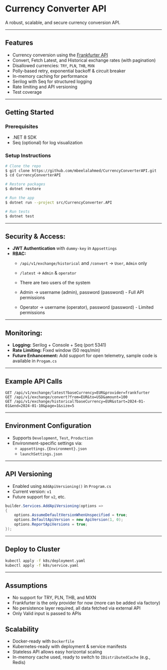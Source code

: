 ﻿# Currency Converter API
A robust, scalable, and secure currency conversion API.

---

## Features

- Currency conversion using the [Frankfurter API](https://www.frankfurter.app/)
- Convert, Fetch Latest, and Historical exchange rates (with pagination)
- Disallowed currencies: `TRY`, `PLN`, `THB`, `MXN`
- Polly-based retry, exponential backoff & circuit breaker
- In-memory caching for performance
- Serilog with Seq for structured logging
- Rate limiting and API versioning
- Test coverage

---

## Getting Started

### Prerequisites
- .NET 8 SDK
- Seq (optional) for log visualization

### Setup Instructions
```bash
# Clone the repo
$ git clone https://github.com/mbeelalahmed/CurrencyConverterAPI.git
$ cd CurrencyConverterAPI

# Restore packages
$ dotnet restore

# Run the app
$ dotnet run --project src/CurrencyConverter.API

# Run tests
$ dotnet test
```

---

## Security & Access:
- **JWT Authentication** with `dummy-key` in `Appsettings`
- **RBAC:**
  - `/api/v1/exchange/historical` and `/convert` → `User`, `Admin` only
  - `/latest` → `Admin` & `operator`

  - There are two users of the system
  - Admin -> username (admin), password (password) - Full API permissions           
  - Operator -> username (operator), password (password) - Limited permissions

---

## Monitoring:
- **Logging:** Serilog + Console + Seq (port 5341)
- **Rate Limiting:** Fixed window (50 reqs/min)
- **Future Enhancement:** Add support for open telemetry, sample code is available in ```Progam.cs```

---

## Example API Calls
```http
GET /api/v1/exchange/latest?baseCurrency=EUR&provider=frankfurter
GET /api/v1/exchange/convert?from=EUR&to=USD&amount=100
GET /api/v1/exchange/historical?baseCurrency=EUR&start=2024-01-01&end=2024-01-10&page=1&size=5
```

---

## Environment Configuration
- Supports `Development`, `Test`, `Production`
- Environment-specific settings via:
  - `appsettings.{Environment}.json`
  - `launchSettings.json`

---

## API Versioning
- Enabled using `AddApiVersioning()` in `Program.cs`
- Current version: `v1`
- Future support for `v2`, etc.

```csharp
builder.Services.AddApiVersioning(options =>
{
    options.AssumeDefaultVersionWhenUnspecified = true;
    options.DefaultApiVersion = new ApiVersion(1, 0);
    options.ReportApiVersions = true;
});
```

---

## Deploy to Cluster
```bash
kubectl apply -f k8s/deployment.yaml
kubectl apply -f k8s/service.yaml
```
---

## Assumptions
- No support for TRY, PLN, THB, and MXN
- Frankfurter is the only provider for now (more can be added via factory)
- No persistence layer required, all data fetched via external API
- Only Valid input is passed to APIs

## Scalability
- Docker-ready with `Dockerfile`
- Kubernetes-ready with deployment & service manifests
- Stateless API allows easy horizontal scaling
- In-memory cache used, ready to switch to `IDistributedCache` (e.g., Redis)
